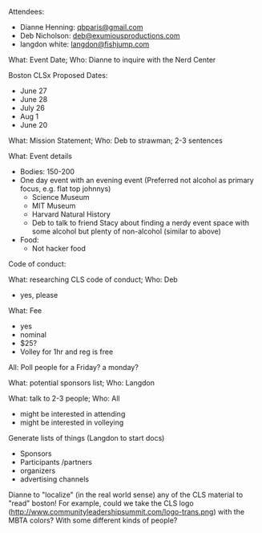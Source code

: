 Attendees:

* Dianne Henning: qbparis@gmail.com
* Deb Nicholson: deb@exumiousproductions.com
* langdon white: langdon@fishjump.com

What: Event Date; Who: Dianne to inquire with the Nerd Center

Boston CLSx Proposed Dates:
* June 27
* June 28
* July 26
* Aug 1
* June 20

What: Mission Statement; Who: Deb to strawman; 2-3 sentences

What: Event details

* Bodies: 150-200
* One day event with an evening event (Preferred not alcohol as primary focus, e.g. flat top johnnys)
  * Science Museum
  * MIT Museum
  * Harvard Natural History
  * Deb to talk to friend Stacy about finding a nerdy event space with some alcohol but plenty of non-alcohol (similar to above)
* Food:
	* Not hacker food

Code of conduct:

What: researching CLS code of conduct; Who: Deb

* yes, please

What: Fee

* yes
* nominal
* $25?
* Volley for 1hr and reg is free

All:
  Poll people for a Friday? a monday?

What: potential sponsors list; Who: Langdon

What: talk to 2-3 people; Who: All

* might be interested in attending
* might be interested in volleying

Generate lists of things (Langdon to start docs)

* Sponsors
* Participants /partners
* organizers
* advertising channels

Dianne to "localize" (in the real world sense) any of the CLS material to "read" boston! For example, could we take the CLS logo (http://www.communityleadershipsummit.com/logo-trans.png) with the MBTA colors? With some different kinds of people?

